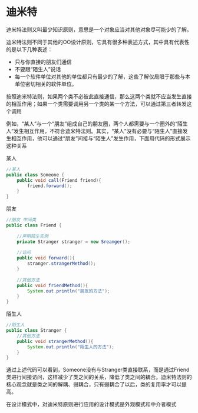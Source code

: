 # 迪米特

迪米特法则又叫最少知识原则，意思是一个对象应当对其他对象尽可能少的了解。

迪米特法则不同于其他的OO设计原则，它具有很多种表述方式，其中具有代表性的是以下几种表述：

- 只与你直接的朋友们通信
- 不要跟“陌生人”说话
- 每一个软件单位对其他的单位都只有最少的了解，这些了解仅局限于那些与本单位密切相关的软件单位。

按照迪米特法则，如果两个类不必彼此直接通信，那么这两个类就不应当发生直接的相互作用；如果一个类需要调用另一个类的某一个方法，可以通过第三者转发这个调用

例如，“某人”与一个“朋友”组成自己的朋友圈，两个人都需要与一个圈外的“陌生人”发生相互作用，不符合迪米特法则。其实，“某人”没有必要与“陌生人”直接发生相互作用，他可以通过“朋友”间接与“陌生人”发生作用，下面用代码的形式展示这种关系


某人
```java
//某人
public class Someone {
    public void call(Friend friend){
        friend.forward();
    }
}
```

朋友
```java
//朋友 中间类
public class Friend {
    
    //声明陌生实例
    private Stranger stranger = new Sreanger();
    
    //访问
    public void forward(){
        stranger.strangerMethod();
    }
    
    //其他方法
    public void friendMethod(){
        System.out.println("朋友的方法");
    }
}
```

陌生人
```java
//陌生人
public class Stranger {
    //其他方法
    public void strangerMethod(){
        System.out.println("陌生人的方法");
    }
}
```

通过上述代码可以看到，Someone没有与Stranger类直接联系，而是通过Friend类进行间接访问，这样减少了类之间的关系，降低了类之间的耦合。迪米特法则的核心观念就是类之间的解耦、弱耦合，只有弱耦合了以后，类的复用率才可以提高。

在设计模式中，对迪米特原则进行应用的设计模式是外观模式和中介者模式